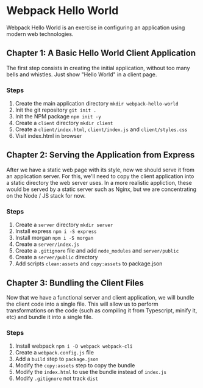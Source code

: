 # Webpack Hello World

Webpack Hello World is an exercise in configuring an application using
modern web technologies.

## Chapter 1: A Basic Hello World Client Application

The first step consists in creating the initial application, without too many
bells and whistles. Just show "Hello World" in a client page.

### Steps
1. Create the main application directory `mkdir webpack-hello-world`
2. Init the git repository `git init .`
3. Init the NPM package `npm init -y`
4. Create a `client` directory `mkdir client`
5. Create a `client/index.html`, `client/index.js` and `client/styles.css`
6. Visit index.html in browser

## Chapter 2: Serving the Application from Express

After we have a static web page with its style, now we should serve it from an
application server. For this, we'll need to copy the client application into a
static directory the web server uses. In a more realistic appliction, these
would be served by a static server such as Nginx, but we are concentrating on
the Node / JS stack for now.

### Steps
1. Create a `server` directory `mkdir server`
2. Install express `npm i -S express`
3. Install morgan `npm i -S morgan`
4. Create a `server/index.js`
5. Create a `.gitignore` file and add `node_modules` and `server/public`
6. Create a `server/public` directory
7. Add scripts `clean:assets` and `copy:assets` to package.json


## Chapter 3: Bundling the Client Files

Now that we have a functional server and client application, we will bundle the
client code into a single file. This will allow us to perform transformations on
the code (such as compiling it from Typescript, minify it, etc) and bundle it
into a single file.

### Steps
1. Install webpack `npm i -D webpack webpack-cli`
2. Create a `webpack.config.js` file
3. Add a `build` step to `package.json`
4. Modify the `copy:assets` step to copy the bundle
5. Modify the `index.html` to use the bundle instead of `index.js`
6. Modify `.gitignore` not track `dist`
